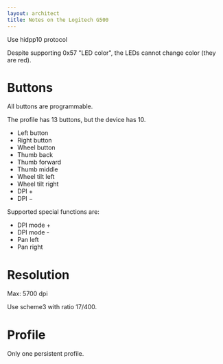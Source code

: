 ```yaml
---
layout: architect
title: Notes on the Logitech G500
---
```


Use hidpp10 protocol

Despite supporting 0x57 "LED color", the LEDs cannot change color (they are red).


# Buttons

All buttons are programmable.

The profile has 13 buttons, but the device has 10.
 - Left button
 - Right button
 - Wheel button
 - Thumb back
 - Thumb forward
 - Thumb middle
 - Wheel tilt left
 - Wheel tilt right
 - DPI +
 - DPI −


Supported special functions are:
 - DPI mode +
 - DPI mode -
 - Pan left
 - Pan right


# Resolution

Max: 5700 dpi

Use scheme3 with ratio 17/400.


# Profile

Only one persistent profile.

